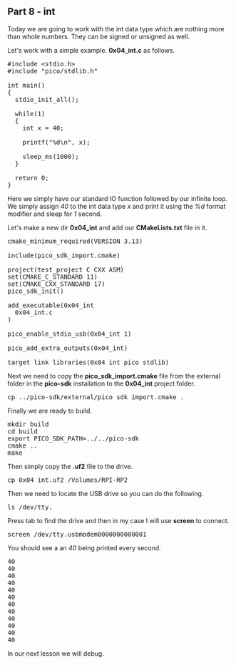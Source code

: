 ## Part 8 - int

Today we are going to work with the int data type which are nothing more than whole numbers. They can be signed or unsigned as well.

Let's work with a simple example. __0x04\_int.c__ as follows.

<pre spellcheck="false">#include &lt;stdio.h&gt;
#include "pico/stdlib.h"

int main()&nbsp;
{
&nbsp; stdio_init_all();

&nbsp; while(1)&nbsp;
&nbsp; {
&nbsp; &nbsp; int x = 40;&nbsp;

&nbsp; &nbsp; printf("%d\n", x);&nbsp;

&nbsp; &nbsp; sleep_ms(1000);
&nbsp; }

&nbsp; return 0;
}
</pre>

Here we simply have our standard IO function followed by our infinite loop. We simply assign _40_ to the int data type _x_ and print it using the _%d_ format modifier and sleep for _1_ second.

Let's make a new dir&nbsp;__0x04\_int__&nbsp;and add our&nbsp;__CMakeLists.txt__&nbsp;file in it.

<pre spellcheck="false">cmake_minimum_required(VERSION 3.13)

include(pico_sdk_import.cmake)

project(test_project C CXX ASM)
set(CMAKE_C_STANDARD 11)&nbsp;
set(CMAKE_CXX_STANDARD 17)&nbsp;
pico_sdk_init()

add_executable(0x04_int
&nbsp; 0x04_int.c
)

pico_enable_stdio_usb(0x04_int 1)

pico_add_extra_outputs(0x04_int)

target_link_libraries(0x04_int pico_stdlib)
</pre>

Next we need to copy the&nbsp;__pico\_sdk\_import.cmake__&nbsp;file from the external folder in the&nbsp;__pico-sdk__&nbsp;installation to the&nbsp;__0x04\_int__&nbsp;project folder.

<pre spellcheck="false">cp ../pico-sdk/external/pico_sdk_import.cmake .
</pre>

Finally we are ready to build.

<pre spellcheck="false">mkdir build
cd build
export PICO_SDK_PATH=../../pico-sdk
cmake ..
make
</pre>

Then simply copy the&nbsp;__.uf2__&nbsp;file to the drive.

<pre spellcheck="false">cp 0x04_int.uf2 /Volumes/RPI-RP2
</pre>

Then we need to locate the USB drive so you can do the following.

<pre spellcheck="false">ls /dev/tty.
</pre>

Press tab to find the drive and then in my case I will use&nbsp;__screen__&nbsp;to connect.

<pre spellcheck="false">screen /dev/tty.usbmodem0000000000001
</pre>

You should see a an _40_ being printed every second.

<pre spellcheck="false">40
40
40
40
40
40
40
40
40
40
40
40
</pre>

In our next lesson we will debug.